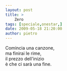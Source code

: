 ```yaml
---
layout: post
title: >
    Zero
tags: [speciale,onestar,]
date: 2009-05-18 21:20:00
author: pietro
---
```

Comincia una canzone,<br/>ma finirai le rime,<br/>il prezzo dell'inizio<br/>è che ci sarà una fine.
